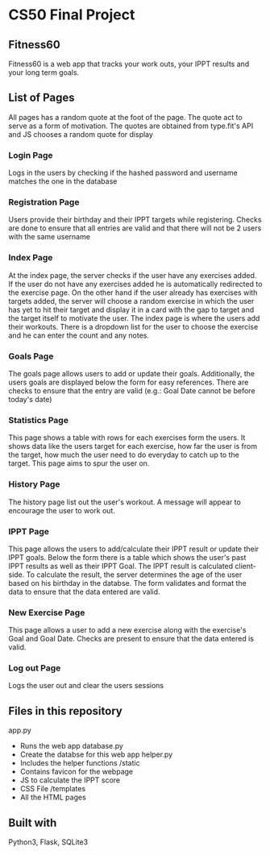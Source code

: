 # CS50 Final Project

## Fitness60

Fitness60 is a web app that tracks your work outs, your IPPT results and your long term goals.

## List of Pages
All pages has a random quote at the foot of the page. The quote act to serve as a form of motivation. The quotes are obtained from type.fit's API and JS chooses a random quote for display

### Login Page
Logs in the users by checking if the hashed password and username matches the one in the database

### Registration Page
Users provide their birthday and their IPPT targets while registering. Checks are done to ensure that all entries are valid and that there will not be 2 users with the same username

### Index Page
At the index page, the server checks if the user have any exercises added. If the user do not have any exercises added he is automatically redirected to the exercise page. On the other hand if the user already has exercises with targets added, the server will choose a random exercise in which the user has yet to hit their target and display it in a card with the gap to target and the target itself to motivate the user. 
The index page is where the users add their workouts. There is a dropdown list for the user to choose the exercise and he can enter the count and any notes. 

### Goals Page
The goals page allows users to add or update their goals. Additionally, the users goals are displayed below the form for easy references. There are checks to ensure that the entry are valid (e.g.: Goal Date cannot be before today's date)

### Statistics Page
This page shows a table with rows for each exercises form the users. It shows data like the users target for each exercise, how far the user is from the target, how much the user need to do everyday to catch up to the target. This page aims to spur the user on.

### History Page
The history page list out the user's workout. A message will appear to encourage the user to work out.

### IPPT Page
This page allows the users to add/calculate their IPPT result or update their IPPT goals. Below the form there is a table which shows the user's past IPPT results as well as their IPPT Goal. The IPPT result is calculated client-side. To calculate the result, the server determines the age of the user based on his birthday in the databse. The form validates and format the data to ensure that the data entered are valid.

### New Exercise Page
This page allows a user to add a new exercise along with the exercise's Goal and Goal Date. Checks are present to ensure that the data entered is valid.

### Log out Page
Logs the user out and clear the users sessions

## Files in this repository
app.py
* Runs the web app
database.py
* Create the databse for this web app
helper.py
* Includes the helper functions
/static
* Contains favicon for the webpage
* JS to calculate the IPPT score
* CSS File
/templates
* All the HTML pages



## Built with
Python3, Flask, SQLite3